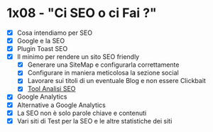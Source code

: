 # 1x08 - "Ci SEO o ci Fai ?"

- [x] Cosa intendiamo per SEO
- [x] Google e la SEO
- [x] Plugin Toast SEO
- [x] Il minimo per rendere un sito SEO friendly
  - [x] Generare una SiteMap e configurarla correttamente
  - [x] Configurare in maniera meticolosa la sezione social
  - [x] Lavorare sui titoli di un eventuale Blog e non essere Clickbait
  - [x] [Tool Analisi SEO](https://it.seotesteronline.com/)
- [x] Google Analytics
- [x] Alternative a Google Analytics
- [x] La SEO non è solo parole chiave e contenuti
- [x] Vari siti di Test per la SEO e le altre statistiche dei siti